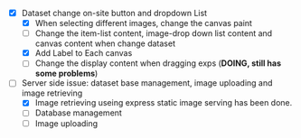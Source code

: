 - [x] Dataset change on-site button and dropdown List
  - [x] When selecting different images, change the canvas paint
  - [ ] Change the item-list content, image-drop down list content and canvas content when change dataset
  - [x] Add Label to Each canvas
  - [ ] Change the display content when dragging exps (**DOING, still has some problems**)
- [ ] Server side issue: dataset base management, image uploading and image retrieving
  - [x] Image retrieving useing express static image serving has been done.
  - [ ] Database management
  - [ ] Image uploading